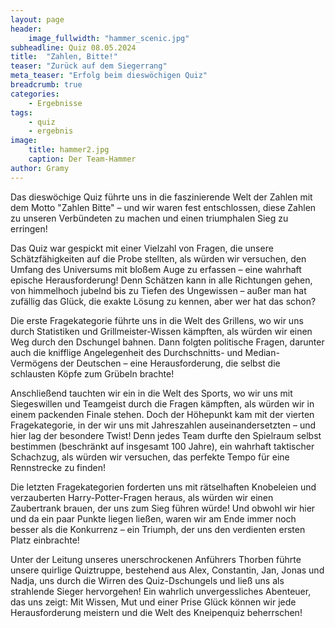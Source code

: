 ```yaml
---
layout: page
header:
    image_fullwidth: "hammer_scenic.jpg"
subheadline: Quiz 08.05.2024
title:  "Zahlen, Bitte!"
teaser: "Zurück auf dem Siegerrang"
meta_teaser: "Erfolg beim dieswöchigen Quiz"
breadcrumb: true
categories:
    - Ergebnisse
tags:
    - quiz
    - ergebnis
image:
    title: hammer2.jpg
    caption: Der Team-Hammer
author: Gramy
---
```


Das dieswöchige Quiz führte uns in die faszinierende Welt der Zahlen mit dem Motto "Zahlen Bitte" – und wir waren fest entschlossen, diese Zahlen zu unseren Verbündeten zu machen und einen triumphalen Sieg zu erringen!

Das Quiz war gespickt mit einer Vielzahl von Fragen, die unsere Schätzfähigkeiten auf die Probe stellten, als würden wir versuchen, den Umfang des Universums mit bloßem Auge zu erfassen – eine wahrhaft epische Herausforderung! 
Denn Schätzen kann in alle Richtungen gehen, von himmelhoch jubelnd bis zu Tiefen des Ungewissen – außer man hat zufällig das Glück, die exakte Lösung zu kennen, aber wer hat das schon?

Die erste Fragekategorie führte uns in die Welt des Grillens, wo wir uns durch Statistiken und Grillmeister-Wissen kämpften, als würden wir einen Weg durch den Dschungel bahnen. 
Dann folgten politische Fragen, darunter auch die knifflige Angelegenheit des Durchschnitts- und Median-Vermögens der Deutschen – eine Herausforderung, die selbst die schlausten Köpfe zum Grübeln brachte!

Anschließend tauchten wir ein in die Welt des Sports, wo wir uns mit Siegeswillen und Teamgeist durch die Fragen kämpften, als würden wir in einem packenden Finale stehen. 
Doch der Höhepunkt kam mit der vierten Fragekategorie, in der wir uns mit Jahreszahlen auseinandersetzten – und hier lag der besondere Twist! 
Denn jedes Team durfte den Spielraum selbst bestimmen (beschränkt auf insgesamt 100 Jahre), ein wahrhaft taktischer Schachzug, als würden wir versuchen, das perfekte Tempo für eine Rennstrecke zu finden!

Die letzten Fragekategorien forderten uns mit rätselhaften Knobeleien und verzauberten Harry-Potter-Fragen heraus, als würden wir einen Zaubertrank brauen, der uns zum Sieg führen würde! 
Und obwohl wir hier und da ein paar Punkte liegen ließen, waren wir am Ende immer noch besser als die Konkurrenz – ein Triumph, der uns den verdienten ersten Platz einbrachte!

Unter der Leitung unseres unerschrockenen Anführers Thorben führte unsere quirlige Quiztruppe, bestehend aus Alex, Constantin, Jan, Jonas und Nadja, uns durch die Wirren des Quiz-Dschungels und ließ uns als strahlende Sieger hervorgehen! 
Ein wahrlich unvergessliches Abenteuer, das uns zeigt: Mit Wissen, Mut und einer Prise Glück können wir jede Herausforderung meistern und die Welt des Kneipenquiz beherrschen!